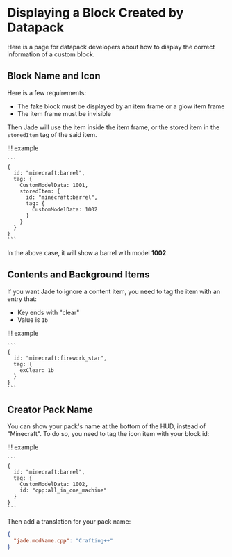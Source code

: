 # Displaying a Block Created by Datapack

Here is a page for datapack developers about how to display the correct information of a custom block.

## Block Name and Icon

Here is a few requirements:

 - The fake block must be displayed by an item frame or a glow item frame
 - The item frame must be invisible

Then Jade will use the item inside the item frame, or the stored item in the `storedItem` tag of the said item.

!!! example

    ```
    {
      id: "minecraft:barrel",
      tag: {
        CustomModelData: 1001,
        storedItem: {
          id: "minecraft:barrel",
          tag: {
            CustomModelData: 1002
          }
        }
      }
    }
    ```

In the above case, it will show a barrel with model **1002**.

## Contents and Background Items

If you want Jade to ignore a content item, you need to tag the item with an entry that:

  - Key ends with "clear"
  - Value is `1b`

!!! example

    ```
    {
      id: "minecraft:firework_star",
      tag: {
        exClear: 1b
      }
    }
    ```

## Creator Pack Name

You can show your pack's name at the bottom of the HUD, instead of "Minecraft". To do so, you need to tag the icon item with your block id:

!!! example

    ```
    {
      id: "minecraft:barrel",
      tag: {
        CustomModelData: 1002,
        id: "cpp:all_in_one_machine"
      }
    }
    ```

Then add a translation for your pack name:

``` json title="en_us.json"
{
  "jade.modName.cpp": "Crafting++"
}
```
